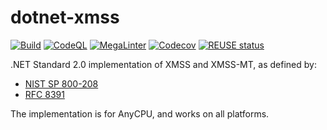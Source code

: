 <!--
SPDX-FileCopyrightText: 2022 Frans van Dorsselaer

SPDX-License-Identifier: MIT
-->

# dotnet-xmss

[![Build](https://github.com/dorssel/dotnet-xmss/actions/workflows/dotnet.yml/badge.svg?branch=master)](https://github.com/dorssel/dotnet-xmss/actions?query=workflow%3ABuild+branch%3Amaster)
[![CodeQL](https://github.com/dorssel/dotnet-xmss/actions/workflows/codeql.yml/badge.svg?branch=master)](https://github.com/dorssel/dotnet-xmss/actions?query=workflow%3ACodeQL+branch%3Amaster)
[![MegaLinter](https://github.com/dorssel/dotnet-xmss/actions/workflows/lint.yml/badge.svg?branch=master)](https://github.com/dorssel/dotnet-xmss/actions?query=workflow%3ALint+branch%3Amaster)
[![Codecov](https://codecov.io/gh/dorssel/dotnet-xmss/branch/master/graph/badge.svg?token=8alCQveCnj)](https://codecov.io/gh/dorssel/dotnet-xmss)
[![REUSE status](https://api.reuse.software/badge/github.com/dorssel/dotnet-xmss)](https://api.reuse.software/info/github.com/dorssel/dotnet-xmss)

.NET Standard 2.0 implementation of XMSS and XMSS-MT, as defined by:

- [NIST SP 800-208](https://doi.org/10.6028/NIST.SP.800-208)
- [RFC 8391](https://doi.org/10.17487/RFC8391)

The implementation is for AnyCPU, and works on all platforms.

